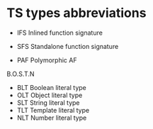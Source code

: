 # TS types abbreviations

- IFS  Inlined function signature
- SFS  Standalone function signature

- PAF  Polymorphic AF

B.O.S.T.N
- BLT  Boolean  literal type
- OLT  Object   literal type
- SLT  String   literal type
- TLT  Template literal type
- NLT  Number   literal type
